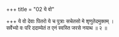 +++
title = "02 ये वो"

+++
ये वो देवाः पितरो ये च पुत्राः सचेतसो मे शृणुतेदमुक्तम् ।  
सर्वेभ्यो वः परि ददाम्येतं त एनं स्वस्ति जरसे नयाथ ॥ २ ॥
